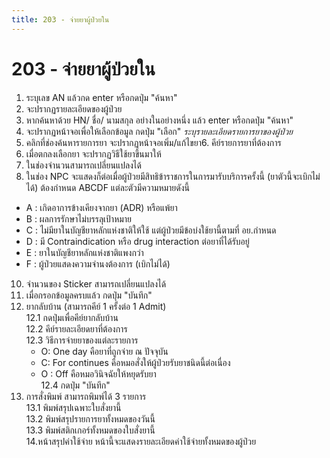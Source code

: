```yaml
---
title: 203 - จ่ายยาผู้ป่วยใน
---
```


# 203 - จ่ายยาผู้ป่วยใน
1. ระบุเลข AN แล้วกด enter หรือกดปุ่ม "ค้นหา"
2. จะปรากฏรายละเอียดของผู้ป่วย
3. หากค้นหาด้วย HN/ ชื่อ/ นามสกุล อย่างในอย่างหนึ่ง แล้ว enter หรือกดปุ่ม "ค้นหา"
4. จะปรากฏหน้าจอเพื่อให้เลือกข้อมูล กดปุ่ม "เลือก"
*ระบุรายละเอียดรายการยาของผู้ป่วย*
5. คลิกที่ช่องค้นหารายการยา จะปรากฏหน้าจอเพิ่ม/แก้ไขยา6. คีย์รายการยาที่ต้องการ
7. เมื่อตกลงเลือกยา จะปรากฏวิธีใช้ยาขึ้นมาให้ 
8. ในช่องจำนวนสามารถเปลี่ยนแปลงได้
9. ในช่อง NPC จะแสดงก็ต่อเมื่อผู้ป่วยมีสิทธิข้าราชการในการมารับบริการครั้งนี้  (ยาตัวนี้จะเบิกไม่ได้) ต้องกำหนด ABCDF แต่ละตัวมีความหมายดังนี้
  - A : เกิดอาการข้างเคียงจากยา (ADR) หรือแพ้ยา
  - B : ผลการรักษาไม่บรรลุเป้าหมาย
  - C : ไม่มียาในบัญชียาหลักแห่งชาติให้ใช้ แต่ผู้ป่วยมีข้อบ่งใช้ยานี้ตามที่ อย.กำหนด
  - D : มี Contraindication หรือ drug interaction ต่อยาที่ได้รับอยู่
  - E : ยาในบัญชียาหลักแห่งชาติแพงกว่า
  - F : ผู้ป่วยแสดงความจำนงต้องการ (เบิกไม่ได้)
10. จำนวนของ Sticker สามารถเปลี่ยนแปลงได้
11. เมื่อกรอกข้อมูลครบแล้ว กดปุ่ม "บันทึก"
12. ยากลับบ้าน (สามารถคีย์ 1 ครั้งต่อ 1 Admit)  
  12.1 กดปุ่มเพื่อคีย์ยากลับบ้าน  
  12.2 คีย์รายละเอียดยาที่ต้องการ  
  12.3 วิธีการจ่ายยาของแต่ละรายการ  
    - O: One day คือยาที่ถูกจ่าย ณ ปัจจุบัน 
    - C: For continues  คือหมอสั่งให้ผู้ป่วยรับยาชนิดนี้ต่อเนื่อง  
    - O : Off  คือหมอวินิจฉัยให้หยุดรับยา  
  12.4  กดปุ่ม "บันทึก"
13. การสั่งพิมพ์ สามารถพิมพ์ได้ 3 รายการ   
  13.1 พิมพ์สรุปเฉพาะใบสั่งยานี้  
  13.2 พิมพ์สรุปรายการยาทั้งหมดของวันนี้  
  13.3 พิมพ์สติกเกอร์ทั้งหมดของใบสั่งยานี้  
14.หน้าสรุปค่าใช้จ่าย 
 หน้านี้จะแสดงรายละเอียดค่าใช้จ่ายทั้งหมดของผู้ป่วย